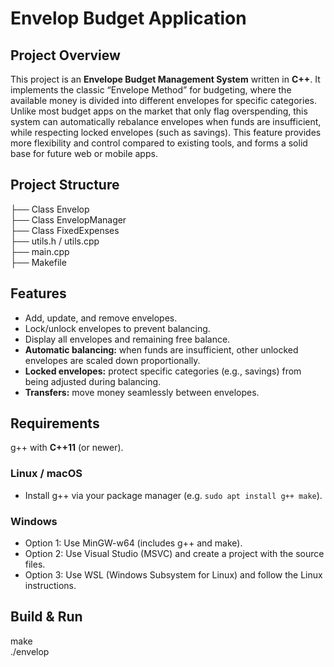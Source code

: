 # Envelop Budget Application

## Project Overview
This project is an **Envelope Budget Management System** written in **C++**.
It implements the classic “Envelope Method” for budgeting, where the available money is divided into different envelopes for specific categories.   
Unlike most budget apps on the market that only flag overspending, this system can automatically rebalance envelopes when funds are insufficient, while respecting locked envelopes (such as savings).
This feature provides more flexibility and control compared to existing tools, and forms a solid base for future web or mobile apps.

## Project Structure
├── Class Envelop  
├── Class EnvelopManager  
├── Class FixedExpenses  
├── utils.h / utils.cpp  
├── main.cpp  
├── Makefile  


## Features
- Add, update, and remove envelopes.
- Lock/unlock envelopes to prevent balancing.
- Display all envelopes and remaining free balance.
- **Automatic balancing:** when funds are insufficient, other unlocked envelopes are scaled down proportionally.  
- **Locked envelopes:** protect specific categories (e.g., savings) from being adjusted during balancing.  
- **Transfers:** move money seamlessly between envelopes.  

## Requirements
g++ with **C++11** (or newer).  

### Linux / macOS
- Install g++ via your package manager (e.g. `sudo apt install g++ make`).

### Windows
- Option 1: Use MinGW-w64 (includes g++ and make).
- Option 2: Use Visual Studio (MSVC) and create a project with the source files.
- Option 3: Use WSL (Windows Subsystem for Linux) and follow the Linux instructions.

  
## Build & Run  
make  
./envelop
